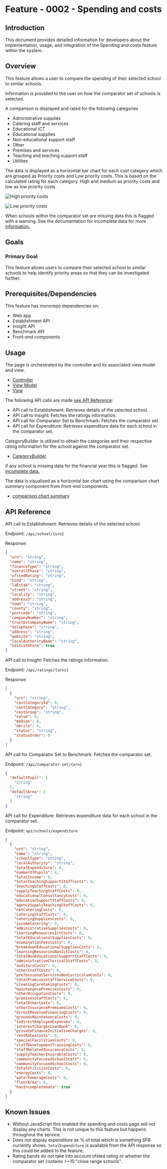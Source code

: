 # Feature - 0002 -  Spending and costs

## Introduction

This document provides detailed information for developers about the implementation, usage, and integration of the Spending and costs feature within the system.

## Overview

This feature allows a user to compare the spending of their selected school to similar schools.

Information is provided to the user on how the comparator set of schools is selected.

A comparison is displayed and rated for the following categories

- Administrative supplies
- Catering staff and services
- Educational ICT
- Educational supplies
- Non-educational support staff
- Other
- Premises and services
- Teaching and teaching support staff
- Utilities

The data is displayed as a horizontal bar chart for each cost category which are grouped as Priority costs and Low priority costs. This is based on the calculated rating for each category. High and medium as priority costs and low as low priority costs.

![High priority costs](../../images/spending-and-costs-ui-1.png)

![Low priority costs](../../images/spending-and-costs-ui-2.png)

When schools within the comparator set are missing data this is flagged with a warning. See the documentation for incomplete data for more [information.](./incomplete-data.md)

## Goals

### Primary Goal

This feature allows users to compare their selected school to similar schools to help identify priority areas so that they can be investigated further.

## Prerequisites/Dependencies

This feature has monorepo dependencies on:

- Web app
- Establishment API
- Insight API
- Benchmark API
- Front-end components

## Usage

The page is orchestrated by the controller and its associated view model and view.

- [Controller](../../../web/src/Web.App/Controllers/SchoolSpendingController.cs)
- [View Model](../../../web/src/Web.App/ViewModels/SchoolSpendingViewModel.cs)
- [View](../../../web/src/Web.App/Views/SchoolSpending/Index.cshtml)

The following API calls are made [see API Reference](#api-reference):

- API call to Establishment: Retrieves details of the selected school.
- API call to Insight: Fetches the ratings information.
- API call for Comparator Set to Benchmark: Fetches the comparator set.
- API call for Expenditure: Retrieves expenditure data for each school in the comparator set.

CategoryBuilder is utilized to obtain the categories and their respective rating information for the school against the comparator set.

- [CategoryBuilder](../../../web/src/Web.App/Domain/CostCategories.cs)

if any school is missing data for the financial year this is flagged. See [incomplete data.](./incomplete-data.md)

The data is visualised as a horizontal bar chart using the comparison chart summary component from front-end components.

- [comparison chart summary](../../../front-end-components/src/composed/comparison-chart-summary/composed.tsx)

## API Reference

API call to Establishment: Retrieves details of the selected school.

Endpoint: `/api/school/{urn}`

Response:

```json
{
  "urn": "string",
  "name": "string",
  "financeType": "string",
  "overallPhase": "string",
  "ofstedRating": "string",
  "kind": "string",
  "laEstab": "string",
  "street": "string",
  "locality": "string",
  "address3": "string",
  "town": "string",
  "county": "string",
  "postcode": "string",
  "companyNumber": "string",
  "trustOrCompanyName": "string",
  "telephone": "string",
  "address": "string",
  "website": "string",
  "localAuthorityName": "string",
  "hasSixthForm": true
}
```

API call to Insight: Fetches the ratings information.

Endpoint: `/api/ratings/{urns}`

Response:

```json
[
  {
    "urn": "string",
    "costCategoryId": 0,
    "costCategory": "string",
    "costGroup": "string",
    "value": 0,
    "median": 0,
    "decile": 0,
    "status": "string",
    "statusOrder": 0
  }
]
```

API call for Comparator Set to Benchmark: Fetches the comparator set.

Endpoint: `/api/comparator-set/{urn}`

```json
{
  "defaultPupil": [
    "string"
  ],
  "defaultArea": [
    "string"
  ]
}
```

API call for Expenditure: Retrieves expenditure data for each school in the comparator set.

Endpoint: `api/schools/expenditure`

```json
[
  {
    "urn": "string",
    "name": "string",
    "schoolType": "string",
    "localAuthority": "string",
    "totalExpenditure": 0,
    "numberOfPupils": 0,
    "totalIncome": 0,
    "totalTeachingSupportStaffCosts": 0,
    "teachingStaffCosts": 0,
    "supplyTeachingStaffCosts": 0,
    "educationalConsultancyCosts": 0,
    "educationSupportStaffCosts": 0,
    "agencySupplyTeachingStaffCosts": 0,
    "netCateringCosts": 0,
    "cateringStaffCosts": 0,
    "cateringSuppliesCosts": 0,
    "incomeCatering": 0,
    "administrativeSuppliesCosts": 0,
    "learningResourcesIctCosts": 0,
    "totalEducationalSuppliesCosts": 0,
    "examinationFeesCosts": 0,
    "breakdownEducationalSuppliesCosts": 0,
    "learningResourcesNonIctCosts": 0,
    "totalNonEducationalSupportStaffCosts": 0,
    "administrativeClericalStaffCosts": 0,
    "auditorsCosts": 0,
    "otherStaffCosts": 0,
    "professionalServicesNonCurriculumCosts": 0,
    "totalPremisesStaffServiceCosts": 0,
    "cleaningCaretakingCosts": 0,
    "maintenancePremisesCosts": 0,
    "otherOccupationCosts": 0,
    "premisesStaffCosts": 0,
    "totalOtherCosts": 0,
    "otherInsurancePremiumsCosts": 0,
    "directRevenueFinancingCosts": 0,
    "groundsMaintenanceCosts": 0,
    "indirectEmployeeExpenses": 0,
    "interestChargesLoanBank": 0,
    "privateFinanceInitiativeCharges": 0,
    "rentRatesCosts": 0,
    "specialFacilitiesCosts": 0,
    "staffDevelopmentTrainingCosts": 0,
    "staffRelatedInsuranceCosts": 0,
    "supplyTeacherInsurableCosts": 0,
    "communityFocusedSchoolStaff": 0,
    "communityFocusedSchoolCosts": 0,
    "totalUtilitiesCosts": 0,
    "energyCosts": 0,
    "waterSewerageCosts": 0,
    "floorArea": 0,
    "hasIncompleteData": true
  }
]
```

## Known Issues

- Without JavaScript this enabled the spending and costs page will not display any charts. This is not unique to this feature but happens throughout the service.
- Does not display expenditure as % of total which is something SFB currently shows. `totalExpenditure` is available from the API response so this could be added to the feature.
- Rating bands do not take into account ofsted rating or whether the comparator set contains >=10 "close range schools".
